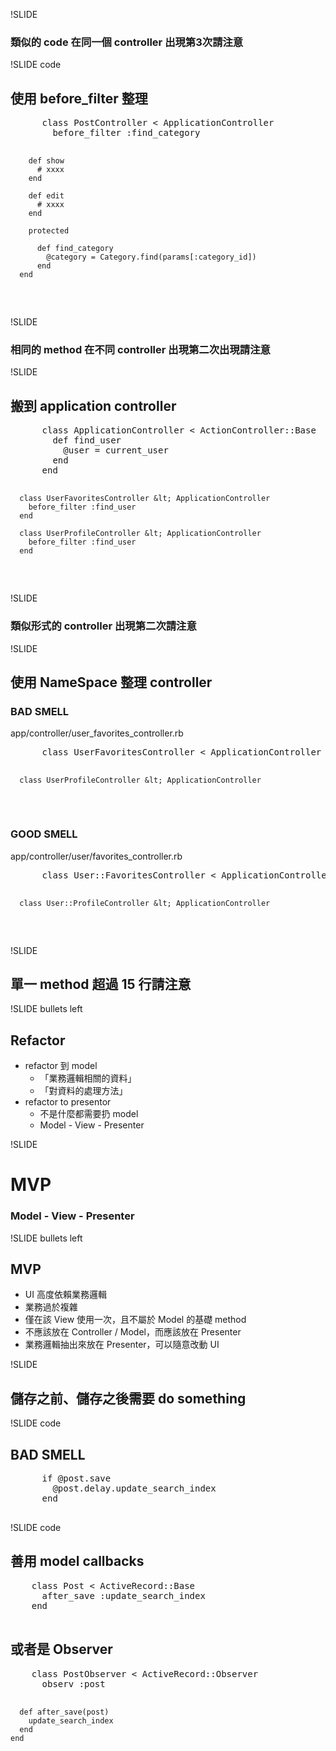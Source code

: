 !SLIDE

### 類似的 code 在同一個 controller 出現第3次請注意

!SLIDE code

## 使用 before_filter 整理

<div class="correct smaller">
  <pre>
      class PostController &lt; ApplicationController
        before_filter :find_category
        
        def show
          # xxxx
        end
        
        def edit
          # xxxx
        end
        
        protected
        
          def find_category
            @category = Category.find(params[:category_id])
          end
      end
  </pre>
</div>

!SLIDE

### 相同的 method 在不同 controller 出現第二次出現請注意 

!SLIDE

## 搬到 application controller 

<div class="correct smaller">
  <pre>
      class ApplicationController < ActionController::Base
        def find_user
          @user = current_user
        end
      end
      
      class UserFavoritesController &lt; ApplicationController
        before_filter :find_user
      end
      
      class UserProfileController &lt; ApplicationController
        before_filter :find_user
      end
  </pre>
</div>

!SLIDE 

### 類似形式的 controller 出現第二次請注意

!SLIDE

## 使用 NameSpace 整理 controller

### BAD SMELL

<span class="filename">app/controller/user_favorites_controller.rb</span>
<div class="wrong smaller">
  <pre>
      class UserFavoritesController &lt; ApplicationController
    
      class UserProfileController &lt; ApplicationController
      
  </pre>
</div>

### GOOD SMELL
<span class="filename">app/controller/user/favorites_controller.rb</span>
<div class="correct smaller">
  <pre>
      class User::FavoritesController &lt; ApplicationController
      
      class User::ProfileController &lt; ApplicationController
      
  </pre>
</div>

!SLIDE

## 單一 method 超過 15 行請注意

!SLIDE bullets left

## Refactor

* refactor 到 model
   - 「業務邏輯相關的資料」 
   - 「對資料的處理方法」
* refactor to presentor
  - 不是什麼都需要扔 model
  - Model - View - Presenter

!SLIDE

# MVP
### Model - View - Presenter

!SLIDE bullets left

## MVP 

* UI 高度依賴業務邏輯 
* 業務過於複雜
* 僅在該 View 使用一次，且不屬於 Model 的基礎 method 
* 不應該放在 Controller / Model，而應該放在 Presenter
* 業務邏輯抽出來放在 Presenter，可以隨意改動 UI

!SLIDE 

## 儲存之前、儲存之後需要 do something

!SLIDE code

## BAD SMELL

<div class="wrong">
  <pre>
      if @post.save
        @post.delay.update_search_index
      end
  </pre>
</div>

!SLIDE code

## 善用 model callbacks
<div class="correct">
  <pre>
    class Post &lt; ActiveRecord::Base
      after_save :update_search_index
    end
  </pre>
</div>

## 或者是 Observer

<div class="correct">
  <pre>
    class PostObserver &lt; ActiveRecord::Observer
      observ :post
      
      def after_save(post)
        update_search_index
      end
    end
  </pre>
</div>